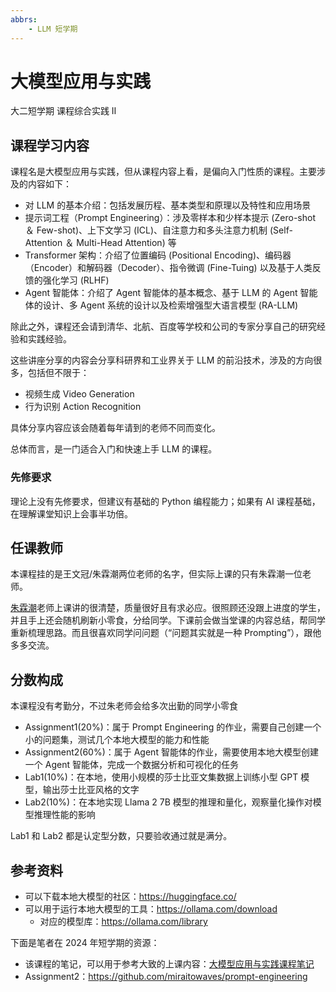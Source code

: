 ```yaml
---
abbrs: 
    - LLM 短学期
---
```


# 大模型应用与实践
<div class="badges">
<span class="badge is-badge">大二短学期</span>
<span class="badge is-badge">课程综合实践 Ⅱ</span>
</div>

## 课程学习内容

课程名是大模型应用与实践，但从课程内容上看，是偏向入门性质的课程。主要涉及的内容如下：

- 对 LLM 的基本介绍：包括发展历程、基本类型和原理以及特性和应用场景
- 提示词工程（Prompt Engineering）：涉及零样本和少样本提示 (Zero-shot ＆ Few-shot)、上下文学习 (ICL)、自注意力和多头注意力机制 (Self-Attention ＆ Multi-Head Attention) 等
- Transformer 架构：介绍了位置编码 (Positional Encoding)、编码器（Encoder）和解码器（Decoder）、指令微调 (Fine-Tuing) 以及基于人类反馈的强化学习 (RLHF)
- Agent 智能体：介绍了 Agent 智能体的基本概念、基于 LLM 的 Agent 智能体的设计、多 Agent 系统的设计以及检索增强型大语言模型 (RA-LLM)

除此之外，课程还会请到清华、北航、百度等学校和公司的专家分享自己的研究经验和实践经验。

这些讲座分享的内容会分享科研界和工业界关于 LLM 的前沿技术，涉及的方向很多，包括但不限于：

- 视频生成 Video Generation
- 行为识别 Action Recognition

具体分享内容应该会随着每年请到的老师不同而变化。

总体而言，是一门适合入门和快速上手 LLM 的课程。

### 先修要求

理论上没有先修要求，但建议有基础的 Python 编程能力；如果有 AI 课程基础，在理解课堂知识上会事半功倍。

## 任课教师

本课程挂的是王文冠/朱霖潮两位老师的名字，但实际上课的只有朱霖潮一位老师。

[朱霖潮](https://person.zju.edu.cn/linchao)老师上课讲的很清楚，质量很好且有求必应。很照顾还没跟上进度的学生，并且手上还会随机刷新小零食，分给同学。下课前会做当堂课的内容总结，帮同学重新梳理思路。而且很喜欢同学问问题（“问题其实就是一种 Prompting”），跟他多多交流。


## 分数构成

本课程没有考勤分，不过朱老师会给多次出勤的同学小零食

- Assignment1(20%)：属于 Prompt Engineering 的作业，需要自己创建一个小的问题集，测试几个本地大模型的能力和性能
- Assignment2(60%)：属于 Agent 智能体的作业，需要使用本地大模型创建一个 Agent 智能体，完成一个数据分析和可视化的任务
- Lab1(10%)：在本地，使用小规模的莎士比亚文集数据上训练小型 GPT 模型，输出莎士比亚风格的文字
- Lab2(10%)：在本地实现 Llama 2 7B 模型的推理和量化，观察量化操作对模型推理性能的影响

Lab1 和 Lab2 都是认定型分数，只要验收通过就是满分。

## 参考资料

- 可以下载本地大模型的社区：https://huggingface.co/
- 可以用于运行本地大模型的工具：https://ollama.com/download
    - 对应的模型库：https://ollama.com/library  

下面是笔者在 2024 年短学期的资源：

- 该课程的笔记，可以用于参考大致的上课内容：[大模型应用与实践课程笔记](https://miraitowaves.github.io/notebook/Course/%E5%A4%A7%E6%A8%A1%E5%9E%8B%E5%BA%94%E7%94%A8%E4%B8%8E%E5%AE%9E%E8%B7%B5/)
- Assignment2：https://github.com/miraitowaves/prompt-engineering
